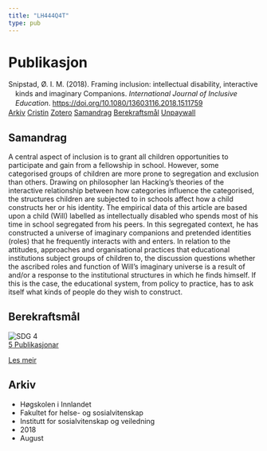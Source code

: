```yaml
---
title: "LH444Q4T"
type: pub
---
```

<h1>Publikasjon</h1>
<article id="csl-bib-container-LH444Q4T" class="csl-bib-container">
  <div class="csl-bib-body" style="line-height: 1.35; padding-left: 1em; text-indent:-1em;">
  <div class="csl-entry">Snipstad, &#xD8;. I. M. (2018). Framing inclusion: intellectual disability, interactive kinds and imaginary Companions. <i>International Journal of Inclusive Education</i>. <a href="https://doi.org/10.1080/13603116.2018.1511759">https://doi.org/10.1080/13603116.2018.1511759</a></div>
</div>
  <div class="csl-bib-buttons">
    <a href="#taxonomy-article-LH444Q4T" class="csl-bib-button">Arkiv</a>
    <a href="https://app.cristin.no/results/show.jsf?id=1601664" alt="Cristin URL" class="csl-bib-button">Cristin</a>
    <a href="http://zotero.org/groups/5402882/items/LH444Q4T" alt="Zotero URL" class="csl-bib-button">Zotero</a>
    <a href="#abstract-article-LH444Q4T" class="csl-bib-button">Samandrag</a>
    <a href="#sdg-article-LH444Q4T" class="csl-bib-button">Berekraftsmål</a>
    <a href="https://doi.org/10.1080/13603116.2018.1511759" class="csl-bib-button">Unpaywall</a>
  </div>
  <div id="csl-bib-meta-container-LH444Q4T"></div>
</article>
<div id="csl-bib-meta-LH444Q4T" class="csl-bib-meta">
  <article id="abstract-article-LH444Q4T" class="abstract-article">
    <h1>Samandrag</h1>
    A central aspect of inclusion is to grant all children opportunities to participate and gain from a fellowship in school. However, some categorised groups of children are more prone to segregation and exclusion than others. Drawing on philosopher Ian Hacking’s theories of the interactive relationship between how categories influence the categorised, the structures children are subjected to in schools affect how a child constructs her or his identity. The empirical data of this article are based upon a child (Will) labelled as intellectually disabled who spends most of his time in school segregated from his peers. In this segregated context, he has constructed a universe of imaginary companions and pretended identities (roles) that he frequently interacts with and enters. In relation to the attitudes, approaches and organisational practices that educational institutions subject groups of children to, the discussion questions whether the ascribed roles and function of Will’s imaginary universe is a result of and/or a response to the institutional structures in which he finds himself. If this is the case, the educational system, from policy to practice, has to ask itself what kinds of people do they wish to construct.
  </article>
  <article id="sdg-article-LH444Q4T" class="sdg-article">
    <h1>Berekraftsmål</h1>
    <div class="sdg-container"><div id="sdg4" class="sdg"> <img src="{{< params subfolder >}}images/sdg/sdg04_no.png" class="image" alt="SDG 4"> <div class="sdg-overlay"> <a href="{{< params subfolder >}}no/archive/?sdg=4#archive" class="sdg-publication-count"><span>5</span> Publikasjonar</a> <p><a href="NA" class="sdg-read-more">Les meir</a></p> </div> </div></div>
  </article>
  <article id="taxonomy-article-LH444Q4T" class="taxonomy-article">
    <h1>Arkiv</h1>
    <ul>
      <li>Høgskolen i Innlandet</li>
      <li>Fakultet for helse- og sosialvitenskap</li>
      <li>Institutt for sosialvitenskap og veiledning</li>
      <li>2018</li>
      <li>August</li>
    </ul>
  </article>
</div>
